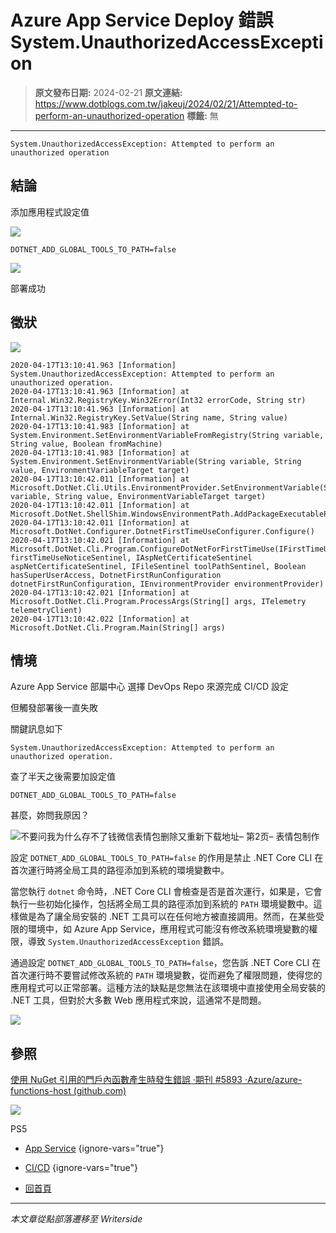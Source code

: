 # Azure App Service Deploy 錯誤 System.UnauthorizedAccessException

> **原文發布日期:** 2024-02-21
> **原文連結:** https://www.dotblogs.com.tw/jakeuj/2024/02/21/Attempted-to-perform-an-unauthorized-operation
> **標籤:** 無

---

`System.UnauthorizedAccessException: Attempted to perform an unauthorized operation`

## 結論

添加應用程式設定值

![](https://dotblogsfile.blob.core.windows.net/user/小小朱/cd613192-6c2b-45b8-8e5e-30fec9cd8570/1708499037.png.png)

`DOTNET_ADD_GLOBAL_TOOLS_TO_PATH=false`

![](https://dotblogsfile.blob.core.windows.net/user/小小朱/cd613192-6c2b-45b8-8e5e-30fec9cd8570/1708499419.png.png)

部署成功

## 徵狀

![](https://dotblogsfile.blob.core.windows.net/user/小小朱/cd613192-6c2b-45b8-8e5e-30fec9cd8570/1708499789.png.png)

```
2020-04-17T13:10:41.963 [Information] System.UnauthorizedAccessException: Attempted to perform an unauthorized operation.
2020-04-17T13:10:41.963 [Information] at Internal.Win32.RegistryKey.Win32Error(Int32 errorCode, String str)
2020-04-17T13:10:41.963 [Information] at Internal.Win32.RegistryKey.SetValue(String name, String value)
2020-04-17T13:10:41.983 [Information] at System.Environment.SetEnvironmentVariableFromRegistry(String variable, String value, Boolean fromMachine)
2020-04-17T13:10:41.983 [Information] at System.Environment.SetEnvironmentVariable(String variable, String value, EnvironmentVariableTarget target)
2020-04-17T13:10:42.011 [Information] at Microsoft.DotNet.Cli.Utils.EnvironmentProvider.SetEnvironmentVariable(String variable, String value, EnvironmentVariableTarget target)
2020-04-17T13:10:42.011 [Information] at Microsoft.DotNet.ShellShim.WindowsEnvironmentPath.AddPackageExecutablePathToUserPath()
2020-04-17T13:10:42.011 [Information] at Microsoft.DotNet.Configurer.DotnetFirstTimeUseConfigurer.Configure()
2020-04-17T13:10:42.021 [Information] at Microsoft.DotNet.Cli.Program.ConfigureDotNetForFirstTimeUse(IFirstTimeUseNoticeSentinel firstTimeUseNoticeSentinel, IAspNetCertificateSentinel aspNetCertificateSentinel, IFileSentinel toolPathSentinel, Boolean hasSuperUserAccess, DotnetFirstRunConfiguration dotnetFirstRunConfiguration, IEnvironmentProvider environmentProvider)
2020-04-17T13:10:42.021 [Information] at Microsoft.DotNet.Cli.Program.ProcessArgs(String[] args, ITelemetry telemetryClient)
2020-04-17T13:10:42.022 [Information] at Microsoft.DotNet.Cli.Program.Main(String[] args)
```

## 情境

Azure App Service 部屬中心 選擇 DevOps Repo 來源完成 CI/CD 設定

但觸發部署後一直失敗

關鍵訊息如下

`System.UnauthorizedAccessException: Attempted to perform an unauthorized operation.`

查了半天之後需要加設定值

`DOTNET_ADD_GLOBAL_TOOLS_TO_PATH=false`

甚麼，妳問我原因？

![不要问我为什么存不了钱微信表情包删除又重新下载地址– 第2页– 表情包制作](https://dotblogsfile.blob.core.windows.net/user/小小朱/cd613192-6c2b-45b8-8e5e-30fec9cd8570/1708499282.jpeg.jpeg)

設定 `DOTNET_ADD_GLOBAL_TOOLS_TO_PATH=false` 的作用是禁止 .NET Core CLI 在首次運行時將全局工具的路徑添加到系統的環境變數中。

當您執行 `dotnet` 命令時，.NET Core CLI 會檢查是否是首次運行，如果是，它會執行一些初始化操作，包括將全局工具的路徑添加到系統的 `PATH` 環境變數中。這樣做是為了讓全局安裝的 .NET 工具可以在任何地方被直接調用。然而，在某些受限的環境中，如 Azure App Service，應用程式可能沒有修改系統環境變數的權限，導致 `System.UnauthorizedAccessException` 錯誤。

通過設定 `DOTNET_ADD_GLOBAL_TOOLS_TO_PATH=false`，您告訴 .NET Core CLI 在首次運行時不要嘗試修改系統的 `PATH` 環境變數，從而避免了權限問題，使得您的應用程式可以正常部署。這種方法的缺點是您無法在該環境中直接使用全局安裝的 .NET 工具，但對於大多數 Web 應用程式來說，這通常不是問題。

![](https://dotblogsfile.blob.core.windows.net/user/小小朱/cd613192-6c2b-45b8-8e5e-30fec9cd8570/1708500252.png.png)

## 參照

[使用 NuGet 引用的門戶內函數產生時發生錯誤 ·期刊 #5893 ·Azure/azure-functions-host (github.com)](https://github.com/Azure/azure-functions-host/issues/5893)

![](https://card.psnprofiles.com/1/jakeuj.png)

PS5

* [App Service](/jakeuj/Tags?qq=App%20Service)
{ignore-vars="true"}
* [CI/CD](/jakeuj/Tags?qq=CI%2FCD)
{ignore-vars="true"}

* [回首頁](/jakeuj)

---

*本文章從點部落遷移至 Writerside*
